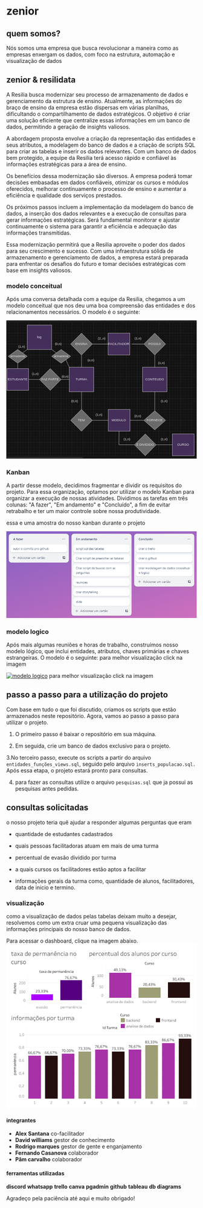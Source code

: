 # zenior

## quem somos?
Nós somos uma empresa que busca revolucionar a maneira como as empresas enxergam os dados, com foco na estrutura, automação e visualização de dados
## zenior & resilidata
A Resilia busca modernizar seu processo de armazenamento de dados e gerenciamento da estrutura de ensino. Atualmente, as informações do braço de ensino da empresa estão dispersas em várias planilhas, dificultando o compartilhamento de dados estratégicos. O objetivo é criar uma solução eficiente que centralize essas informações em um banco de dados, permitindo a geração de insights valiosos.

A abordagem proposta envolve a criação da representação das entidades e seus atributos, a modelagem do banco de dados e a criação de scripts SQL para criar as tabelas e inserir os dados relevantes. Com um banco de dados bem protegido, a equipe da Resilia terá acesso rápido e confiável às informações estratégicas para a área de ensino.

Os benefícios dessa modernização são diversos. A empresa poderá tomar decisões embasadas em dados confiáveis, otimizar os cursos e módulos oferecidos, melhorar continuamente o processo de ensino e aumentar a eficiência e qualidade dos serviços prestados.

Os próximos passos incluem a implementação da modelagem do banco de dados, a inserção dos dados relevantes e a execução de consultas para gerar informações estratégicas. Será fundamental monitorar e ajustar continuamente o sistema para garantir a eficiência e adequação das informações transmitidas.

Essa modernização permitirá que a Resilia aproveite o poder dos dados para seu crescimento e sucesso. Com uma infraestrutura sólida de armazenamento e gerenciamento de dados, a empresa estará preparada para enfrentar os desafios do futuro e tomar decisões estratégicas com base em insights valiosos.

### modelo conceitual


Após uma conversa detalhada com a equipe da Resilia, chegamos a um modelo conceitual que nos deu uma boa compreensão das entidades e dos relacionamentos necessários. O modelo é o seguinte:


![modelo conceitual](Diagramas/modelo%20conceitual.png)

### Kanban
A partir desse modelo, decidimos fragmentar e dividir os requisitos do projeto. Para essa organização, optamos por utilizar o modelo Kanban para organizar a execução de nossas atividades. Dividimos as tarefas em três colunas: "A fazer", "Em andamento" e "Concluído", a fim de evitar retrabalho e ter um maior controle sobre nossa produtividade.

essa e uma amostra do nosso kanban durante o projeto


![kanban](Slide/andamento%20do%20TrelloKanban.png)


### modelo logico
Após mais algumas reuniões e horas de trabalho, construímos nosso modelo lógico, que inclui entidades, atributos, chaves primárias e chaves estrangeiras. O modelo é o seguinte:
para melhor visualização click na imagem

[![modelo logico](Diagramas/modelo%20lógico.png)](https://dbdiagram.io/d/64adc12502bd1c4a5ee72bca)
para melhor visualização click na imagem


## passo a passo para a utilização do projeto

Com base em tudo o que foi discutido, criamos os scripts que estão armazenados neste repositório. Agora, vamos ao passo a passo para utilizar o projeto.

1. O primeiro passo é baixar o repositório em sua máquina.

2. Em seguida, crie um banco de dados exclusivo para o projeto.

3.No terceiro passo, execute os scripts a partir do arquivo `entidades_funções_views.sql`, seguido pelo arquivo `inserts_populacao.sql.` Após essa etapa, o projeto estará pronto para consultas. 

4. para fazer as consultas utilize o arquivo `pesquisas.sql`
que ja possui as pesquisas antes pedidas.


## consultas solicitadas

o nosso projeto teria quê ajudar a responder algumas perguntas que eram

* quantidade de estudantes  cadastrados

* quais pessoas facilitadoras atuam em mais de uma turma

* percentual de evasão dividido por turma 

* a quais cursos os facilitadores estão aptos a facilitar

* informações gerais da turma como, quantidade de alunos, facilitadores, data de inicio e termino.


### visualização 
 
como a visualização de dados pelas tabelas deixam muito a desejar, resolvemos como um extra cruar uma pequena visualização
das informações principais do nosso banco de dados. 

Para acessar o dashboard, clique na imagem abaixo.
[![dashboard](Diagramas/Painel.png)](https://public.tableau.com/app/profile/david.lima5829/viz/trabalho_squad_1/Painel1?publish=yes)


#### integrantes
* **Alex Santana** co-facilitador
* **David williams** gestor de conhecimento
* **Rodrigo marques** gestor de gente e enganjamento
* **Fernando Casanova** colaborador
* **Pâm carvalho** colaborador 

#### ferramentas utilizadas
**discord**
**whatsapp**
**trello**
**canva**
**pgadmin**
**github**
**tableau**
**db diagrams**

Agradeço pela paciência até aqui e muito obrigado!

